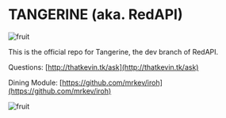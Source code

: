 # TANGERINE (aka. RedAPI)

![fruit](https://40.media.tumblr.com/540009fab43c7cbd3fee3c1a74778c2e/tumblr_nwehuuI2Ps1ujuoi6o1_500.jpg)

This is the official repo for Tangerine, the dev branch of RedAPI.

Questions: [http://thatkevin.tk/ask](http://thatkevin.tk/ask)

Dining Module: [https://github.com/mrkev/iroh](https://github.com/mrkev/iroh)

![fruit](https://40.media.tumblr.com/540009fab43c7cbd3fee3c1a74778c2e/tumblr_nwehuuI2Ps1ujuoi6o1_500.jpg)
